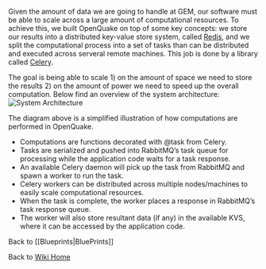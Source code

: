 Given the amount of data we are going to handle at GEM, our software must be able to scale across a large amount of computational resources. To achieve this, we built OpenQuake on top of some key concepts: we store our results into a distributed key-value store system, called [Redis](http://code.google.com/p/redis/), and we split the computational process into a set of tasks than can be distributed and executed across serveral remote machines. This job is done by a library called [Celery](http://celeryproject.org/).

The goal is being able to scale 1) on the amount of space we need to store the results 2) on the amount of power we need to speed up the overall computation. Below find an overview of the system architecture:
![System Architecture](http://openquake.org/wp-content/uploads/2011/03/Graph-architecture.jpg)

The diagram above is a simplified illustration of how computations are performed in OpenQuake.

* Computations are functions decorated with @task from Celery.
* Tasks are serialized and pushed into RabbitMQ’s task queue for processing while the application code waits for a task response.
* An available Celery daemon will pick up the task from RabbitMQ and spawn a worker to run the task.
* Celery workers can be distributed across multiple nodes/machines to easily scale computational resources.
* When the task is complete, the worker places a response in RabbitMQ’s task response queue.
* The worker will also store resultant data (if any) in the available KVS, where it can be accessed by the application code.

Back to [[Blueprints|BluePrints]]

Back to [Wiki Home](https://github.com/gem/oq-engine/wiki)
